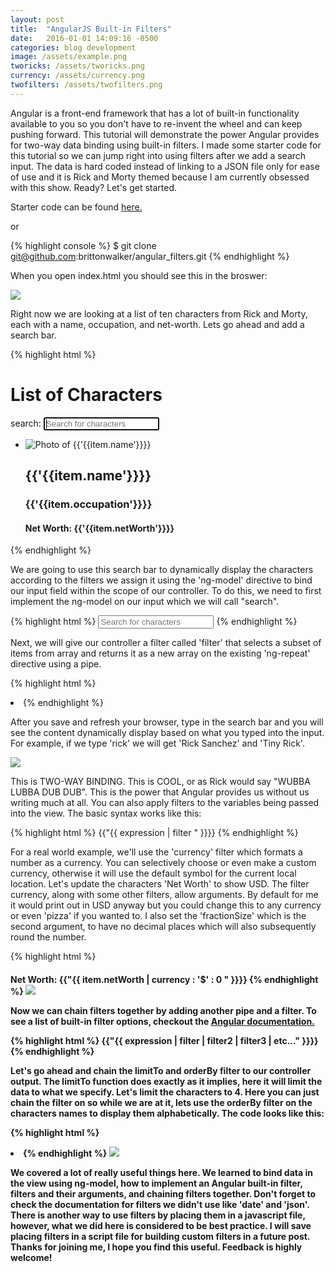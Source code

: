 ```yaml
---
layout: post
title:  "AngularJS Built-in Filters"
date:   2016-01-01 14:09:16 -0500
categories: blog development
image: /assets/example.png
tworicks: /assets/tworicks.png
currency: /assets/currency.png
twofilters: /assets/twofilters.png
---
```

Angular is a front-end framework that has a lot of built-in functionality available to you so you don't have to re-invent the wheel and can keep pushing forward. This tutorial will demonstrate the power Angular provides for two-way data binding using built-in filters. I made some starter code for this tutorial so we can jump right into using filters after we add a search input. The data is hard coded instead of linking to a JSON file only for ease of use and it is Rick and Morty themed because I am currently obsessed with this show. Ready? Let's get started.

Starter code can be found [here.](https://github.com/brittonwalker/angular_filters)

or

{% highlight console %}
$ git clone git@github.com:brittonwalker/angular_filters.git
{% endhighlight %}

When you open index.html you should see this in the broswer:

<img src="{{ page.image }}" />

Right now we are looking at a list of ten characters from Rick and Morty, each with a name, occupation, and net-worth. Lets go ahead and add a search bar.

{% highlight html %}
<body>
  <!-- Add this div underneathe and it's contents to your index.html file -->
  <div class="search">
    <h1>List of Characters</h1>
    <label>search: </label>
    <input placeholder="Search for characters" autofocus>
  </div>

  <div class="main" ng-controller="MyController">
    <ul class="characterlist">
      <li class="character cf" ng-repeat="item in characters">
        <img ng-src="images/{{'{{item.shortname'}}}}.png" alt="Photo of {{'{{item.name'}}}}" />
        <div class="info">
          <h2>{{'{{item.name'}}}}</h2>
          <h3>{{'{{item.occupation'}}}}</h3>
          <h4>Net Worth: {{'{{item.netWorth'}}}}</h4>
        </div>
      </li>
    </ul>
  </div>
</body>
{% endhighlight %}

We are going to use this search bar to dynamically display the characters according to the filters we assign it using the 'ng-model' directive to bind our input field within the scope of our controller. To do this, we need to first implement the ng-model on our input which we will call "search".

{% highlight html %}
<input ng-model="search" placeholder="Search for characters" autofocus>
{% endhighlight %}

Next, we will give our controller a filter called 'filter' that selects a subset of items from array and returns it as a new array on the existing 'ng-repeat' directive using a pipe.

{% highlight html %}
<li class="character cf" ng-repeat="item in characters | filter: search">
{% endhighlight %}

After you save and refresh your browser, type in the search bar and you will see the content dynamically display based on what you typed into the input. For example, if we type 'rick' we will get 'Rick Sanchez' and 'Tiny Rick'.

<img src="{{ page.tworicks }}" />

This is TWO-WAY BINDING. This is COOL, or as Rick would say "WUBBA LUBBA DUB DUB". This is the power that Angular provides us without us writing much at all. You can also apply filters to the variables being passed into the view. The basic syntax works like this:

{% highlight html %}
{{"{{ expression | filter " }}}}
{% endhighlight %}

For a real world example, we'll use the 'currency' filter which formats a number as a currency. You can selectively choose or even make a custom currency, otherwise it will use the default symbol for the current local location. Let's update the characters 'Net Worth' to show USD. The filter currency, along with some other filters, allow arguments. By default for me it would print out in USD anyway but you could change this to any currency or even 'pizza' if you wanted to. I also set the 'fractionSize' which is the second argument, to have no decimal places which will also subsequently round the number.

{% highlight html %}
<h4>Net Worth: {{"{{ item.netWorth | currency : '$' : 0 " }}}}
{% endhighlight %}

 <img src="{{ page.currency }}" />

 Now we can chain filters together by adding another pipe and a filter. To see a list of built-in filter options, checkout the [Angular documentation.](https://docs.angularjs.org/api/ng/filter)

{% highlight html %}
{{"{{ expression | filter | filter2 | filter3 | etc..." }}}}
{% endhighlight %}

Let's go ahead and chain the limitTo and orderBy filter to our controller output. The limitTo function does exactly as it implies, here it will limit the data to what we specify. Let's limit the characters to 4. Here you can just chain the filter on so while we are at it, lets use the orderBy filter on the characters names to display them alphabetically. The code looks like this:

{% highlight html %}
<li class="character cf" ng-repeat="item in characters | filter: search | limitTo: 4 | orderBy:'name' ">
{% endhighlight %}

<img src="{{ page.twofilters }}" />

We covered a lot of really useful things here. We learned to bind data in the view using ng-model, how to implement an Angular built-in filter, filters and their arguments, and chaining filters together. Don't forget to check the documentation for filters we didn't use like 'date' and 'json'. There is another way to use filters by placing them in a javascript file, however, what we did here is considered to be best practice. I will save placing filters in a script file for building custom filters in a future post. Thanks for joining me, I hope you find this useful. Feedback is highly welcome!
